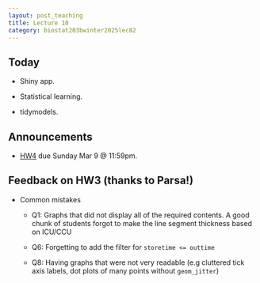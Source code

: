 ```yaml
---
layout: post_teaching
title: Lecture 10
category: biostat203bwinter2025lec82
---
```


## Today

* Shiny app.

* Statistical learning.

* tidymodels.

## Announcements

* [HW4](https://ucla-biostat-203b.github.io/2025winter/hw/hw4/hw4.html) due Sunday Mar 9 @ 11:59pm.

## Feedback on HW3 (thanks to Parsa!)

* Common mistakes

    * Q1: Graphs that did not display all of the required contents. A good chunk of students forgot to make the line segment thickness based on ICU/CCU
    
    * Q6: Forgetting to add the filter for `storetime <= outtime`
    
    * Q8: Having graphs that were not very readable (e.g cluttered tick axis labels, dot plots of many points without `geom_jitter`)
